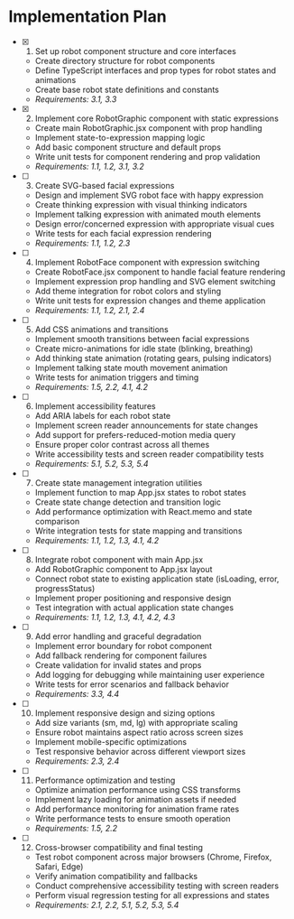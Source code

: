 # Implementation Plan

- [x] 1. Set up robot component structure and core interfaces
  - Create directory structure for robot components
  - Define TypeScript interfaces and prop types for robot states and animations
  - Create base robot state definitions and constants
  - _Requirements: 3.1, 3.3_

- [x] 2. Implement core RobotGraphic component with static expressions
  - Create main RobotGraphic.jsx component with prop handling
  - Implement state-to-expression mapping logic
  - Add basic component structure and default props
  - Write unit tests for component rendering and prop validation
  - _Requirements: 1.1, 1.2, 3.1, 3.2_

- [ ] 3. Create SVG-based facial expressions
  - Design and implement SVG robot face with happy expression
  - Create thinking expression with visual thinking indicators
  - Implement talking expression with animated mouth elements
  - Design error/concerned expression with appropriate visual cues
  - Write tests for each facial expression rendering
  - _Requirements: 1.1, 1.2, 2.3_

- [ ] 4. Implement RobotFace component with expression switching
  - Create RobotFace.jsx component to handle facial feature rendering
  - Implement expression prop handling and SVG element switching
  - Add theme integration for robot colors and styling
  - Write unit tests for expression changes and theme application
  - _Requirements: 1.1, 1.2, 2.1, 2.4_

- [ ] 5. Add CSS animations and transitions
  - Implement smooth transitions between facial expressions
  - Create micro-animations for idle state (blinking, breathing)
  - Add thinking state animation (rotating gears, pulsing indicators)
  - Implement talking state mouth movement animation
  - Write tests for animation triggers and timing
  - _Requirements: 1.5, 2.2, 4.1, 4.2_

- [ ] 6. Implement accessibility features
  - Add ARIA labels for each robot state
  - Implement screen reader announcements for state changes
  - Add support for prefers-reduced-motion media query
  - Ensure proper color contrast across all themes
  - Write accessibility tests and screen reader compatibility tests
  - _Requirements: 5.1, 5.2, 5.3, 5.4_

- [ ] 7. Create state management integration utilities
  - Implement function to map App.jsx states to robot states
  - Create state change detection and transition logic
  - Add performance optimization with React.memo and state comparison
  - Write integration tests for state mapping and transitions
  - _Requirements: 1.1, 1.2, 1.3, 4.1, 4.2_

- [ ] 8. Integrate robot component with main App.jsx
  - Add RobotGraphic component to App.jsx layout
  - Connect robot state to existing application state (isLoading, error, progressStatus)
  - Implement proper positioning and responsive design
  - Test integration with actual application state changes
  - _Requirements: 1.1, 1.2, 1.3, 4.1, 4.2, 4.3_

- [ ] 9. Add error handling and graceful degradation
  - Implement error boundary for robot component
  - Add fallback rendering for component failures
  - Create validation for invalid states and props
  - Add logging for debugging while maintaining user experience
  - Write tests for error scenarios and fallback behavior
  - _Requirements: 3.3, 4.4_

- [ ] 10. Implement responsive design and sizing options
  - Add size variants (sm, md, lg) with appropriate scaling
  - Ensure robot maintains aspect ratio across screen sizes
  - Implement mobile-specific optimizations
  - Test responsive behavior across different viewport sizes
  - _Requirements: 2.3, 2.4_

- [ ] 11. Performance optimization and testing
  - Optimize animation performance using CSS transforms
  - Implement lazy loading for animation assets if needed
  - Add performance monitoring for animation frame rates
  - Write performance tests to ensure smooth operation
  - _Requirements: 1.5, 2.2_

- [ ] 12. Cross-browser compatibility and final testing
  - Test robot component across major browsers (Chrome, Firefox, Safari, Edge)
  - Verify animation compatibility and fallbacks
  - Conduct comprehensive accessibility testing with screen readers
  - Perform visual regression testing for all expressions and states
  - _Requirements: 2.1, 2.2, 5.1, 5.2, 5.3, 5.4_